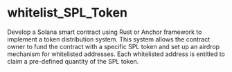 # whitelist_SPL_Token
Develop a Solana smart contract using Rust or Anchor framework to implement a token distribution system. This system allows the contract owner to fund the contract with a specific SPL token and set up an airdrop mechanism for whitelisted addresses. Each whitelisted address is entitled to claim a pre-defined quantity of the SPL token.
